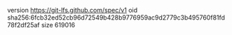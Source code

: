 version https://git-lfs.github.com/spec/v1
oid sha256:6fcb32ed52cb96d72549b428b9776959ac9d2779c3b495760f81fd78f2df25af
size 619016
